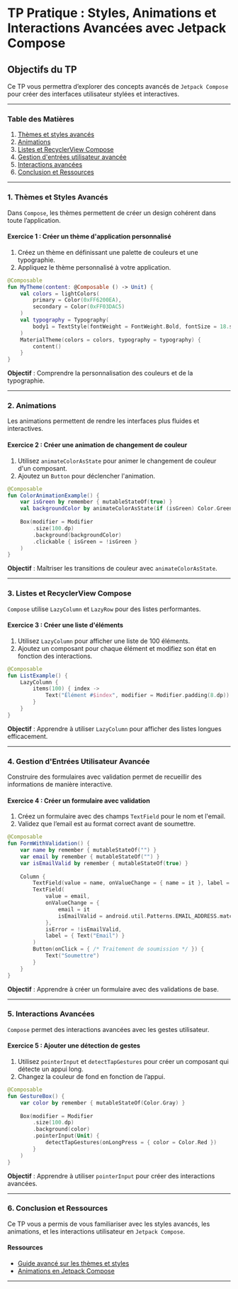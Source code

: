
# TP Pratique : Styles, Animations et Interactions Avancées avec Jetpack Compose

## Objectifs du TP

Ce TP vous permettra d’explorer des concepts avancés de `Jetpack Compose` pour créer des interfaces utilisateur stylées et interactives.

---

### Table des Matières

1. [Thèmes et styles avancés](#1-thèmes-et-styles-avancés)
2. [Animations](#2-animations)
3. [Listes et RecyclerView Compose](#3-listes-et-recyclerview-compose)
4. [Gestion d'entrées utilisateur avancée](#4-gestion-dentrées-utilisateur-avancée)
5. [Interactions avancées](#5-interactions-avancées)
6. [Conclusion et Ressources](#6-conclusion-et-ressources)

---

### 1. Thèmes et Styles Avancés

Dans `Compose`, les thèmes permettent de créer un design cohérent dans toute l’application.

#### Exercice 1 : Créer un thème d'application personnalisé

1. Créez un thème en définissant une palette de couleurs et une typographie.
2. Appliquez le thème personnalisé à votre application.

```kotlin
@Composable
fun MyTheme(content: @Composable () -> Unit) {
    val colors = lightColors(
        primary = Color(0xFF6200EA),
        secondary = Color(0xFF03DAC5)
    )
    val typography = Typography(
        body1 = TextStyle(fontWeight = FontWeight.Bold, fontSize = 18.sp)
    )
    MaterialTheme(colors = colors, typography = typography) {
        content()
    }
}
```

**Objectif** : Comprendre la personnalisation des couleurs et de la typographie.

---

### 2. Animations

Les animations permettent de rendre les interfaces plus fluides et interactives.

#### Exercice 2 : Créer une animation de changement de couleur

1. Utilisez `animateColorAsState` pour animer le changement de couleur d'un composant.
2. Ajoutez un `Button` pour déclencher l'animation.

```kotlin
@Composable
fun ColorAnimationExample() {
    var isGreen by remember { mutableStateOf(true) }
    val backgroundColor by animateColorAsState(if (isGreen) Color.Green else Color.Red)
    
    Box(modifier = Modifier
        .size(100.dp)
        .background(backgroundColor)
        .clickable { isGreen = !isGreen }
    )
}
```

**Objectif** : Maîtriser les transitions de couleur avec `animateColorAsState`.

---

### 3. Listes et RecyclerView Compose

`Compose` utilise `LazyColumn` et `LazyRow` pour des listes performantes.

#### Exercice 3 : Créer une liste d'éléments

1. Utilisez `LazyColumn` pour afficher une liste de 100 éléments.
2. Ajoutez un composant pour chaque élément et modifiez son état en fonction des interactions.

```kotlin
@Composable
fun ListExample() {
    LazyColumn {
        items(100) { index ->
            Text("Élément #$index", modifier = Modifier.padding(8.dp))
        }
    }
}
```

**Objectif** : Apprendre à utiliser `LazyColumn` pour afficher des listes longues efficacement.

---

### 4. Gestion d'Entrées Utilisateur Avancée

Construire des formulaires avec validation permet de recueillir des informations de manière interactive.

#### Exercice 4 : Créer un formulaire avec validation

1. Créez un formulaire avec des champs `TextField` pour le nom et l'email.
2. Validez que l’email est au format correct avant de soumettre.

```kotlin
@Composable
fun FormWithValidation() {
    var name by remember { mutableStateOf("") }
    var email by remember { mutableStateOf("") }
    var isEmailValid by remember { mutableStateOf(true) }
    
    Column {
        TextField(value = name, onValueChange = { name = it }, label = { Text("Nom") })
        TextField(
            value = email,
            onValueChange = { 
                email = it
                isEmailValid = android.util.Patterns.EMAIL_ADDRESS.matcher(email).matches()
            },
            isError = !isEmailValid,
            label = { Text("Email") }
        )
        Button(onClick = { /* Traitement de soumission */ }) {
            Text("Soumettre")
        }
    }
}
```

**Objectif** : Apprendre à créer un formulaire avec des validations de base.

---

### 5. Interactions Avancées

`Compose` permet des interactions avancées avec les gestes utilisateur.

#### Exercice 5 : Ajouter une détection de gestes

1. Utilisez `pointerInput` et `detectTapGestures` pour créer un composant qui détecte un appui long.
2. Changez la couleur de fond en fonction de l’appui.

```kotlin
@Composable
fun GestureBox() {
    var color by remember { mutableStateOf(Color.Gray) }
    
    Box(modifier = Modifier
        .size(100.dp)
        .background(color)
        .pointerInput(Unit) {
            detectTapGestures(onLongPress = { color = Color.Red })
        }
    )
}
```

**Objectif** : Apprendre à utiliser `pointerInput` pour créer des interactions avancées.

---

### 6. Conclusion et Ressources

Ce TP vous a permis de vous familiariser avec les styles avancés, les animations, et les interactions utilisateur en `Jetpack Compose`.

#### Ressources

- [Guide avancé sur les thèmes et styles](https://developer.android.com/jetpack/compose/design)
- [Animations en Jetpack Compose](https://developer.android.com/jetpack/compose/animation)

---
